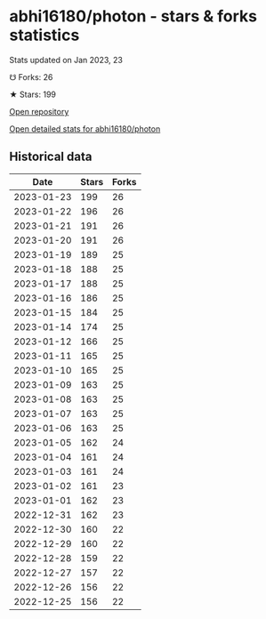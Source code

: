 # abhi16180/photon - stars & forks statistics

Stats updated on Jan 2023, 23

☋ Forks: 26

★ Stars: 199

[Open repository](https://github.com/abhi16180/photon)

[Open detailed stats for abhi16180/photon](https://reviewgithub.com/rep/abhi16180/photon)

## Historical data
| Date | Stars | Forks |
|------|-------|-------|
| 2023-01-23 | 199 | 26 | 
| 2023-01-22 | 196 | 26 | 
| 2023-01-21 | 191 | 26 | 
| 2023-01-20 | 191 | 26 | 
| 2023-01-19 | 189 | 25 | 
| 2023-01-18 | 188 | 25 | 
| 2023-01-17 | 188 | 25 | 
| 2023-01-16 | 186 | 25 | 
| 2023-01-15 | 184 | 25 | 
| 2023-01-14 | 174 | 25 | 
| 2023-01-12 | 166 | 25 | 
| 2023-01-11 | 165 | 25 | 
| 2023-01-10 | 165 | 25 | 
| 2023-01-09 | 163 | 25 | 
| 2023-01-08 | 163 | 25 | 
| 2023-01-07 | 163 | 25 | 
| 2023-01-06 | 163 | 25 | 
| 2023-01-05 | 162 | 24 | 
| 2023-01-04 | 161 | 24 | 
| 2023-01-03 | 161 | 24 | 
| 2023-01-02 | 161 | 23 | 
| 2023-01-01 | 162 | 23 | 
| 2022-12-31 | 162 | 23 | 
| 2022-12-30 | 160 | 22 | 
| 2022-12-29 | 160 | 22 | 
| 2022-12-28 | 159 | 22 | 
| 2022-12-27 | 157 | 22 | 
| 2022-12-26 | 156 | 22 | 
| 2022-12-25 | 156 | 22 | 

